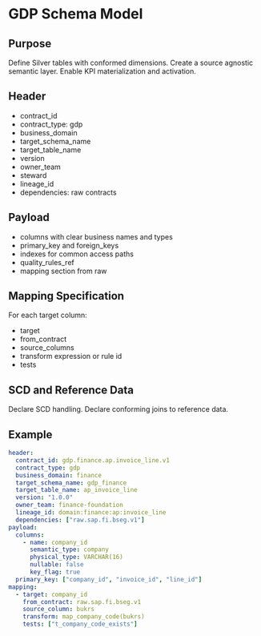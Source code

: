 # GDP Schema Model

## Purpose
Define Silver tables with conformed dimensions.
Create a source agnostic semantic layer.
Enable KPI materialization and activation.

## Header
- contract_id
- contract_type: gdp
- business_domain
- target_schema_name
- target_table_name
- version
- owner_team
- steward
- lineage_id
- dependencies: raw contracts

## Payload
- columns with clear business names and types
- primary_key and foreign_keys
- indexes for common access paths
- quality_rules_ref
- mapping section from raw

## Mapping Specification
For each target column:
- target
- from_contract
- source_columns
- transform expression or rule id
- tests

## SCD and Reference Data
Declare SCD handling.
Declare conforming joins to reference data.

## Example
```yaml
header:
  contract_id: gdp.finance.ap.invoice_line.v1
  contract_type: gdp
  business_domain: finance
  target_schema_name: gdp_finance
  target_table_name: ap_invoice_line
  version: "1.0.0"
  owner_team: finance-foundation
  lineage_id: domain:finance:ap:invoice_line
  dependencies: ["raw.sap.fi.bseg.v1"]
payload:
  columns:
    - name: company_id
      semantic_type: company
      physical_type: VARCHAR(16)
      nullable: false
      key_flag: true
  primary_key: ["company_id", "invoice_id", "line_id"]
mapping:
  - target: company_id
    from_contract: raw.sap.fi.bseg.v1
    source_column: bukrs
    transform: map_company_code(bukrs)
    tests: ["t_company_code_exists"]
```

